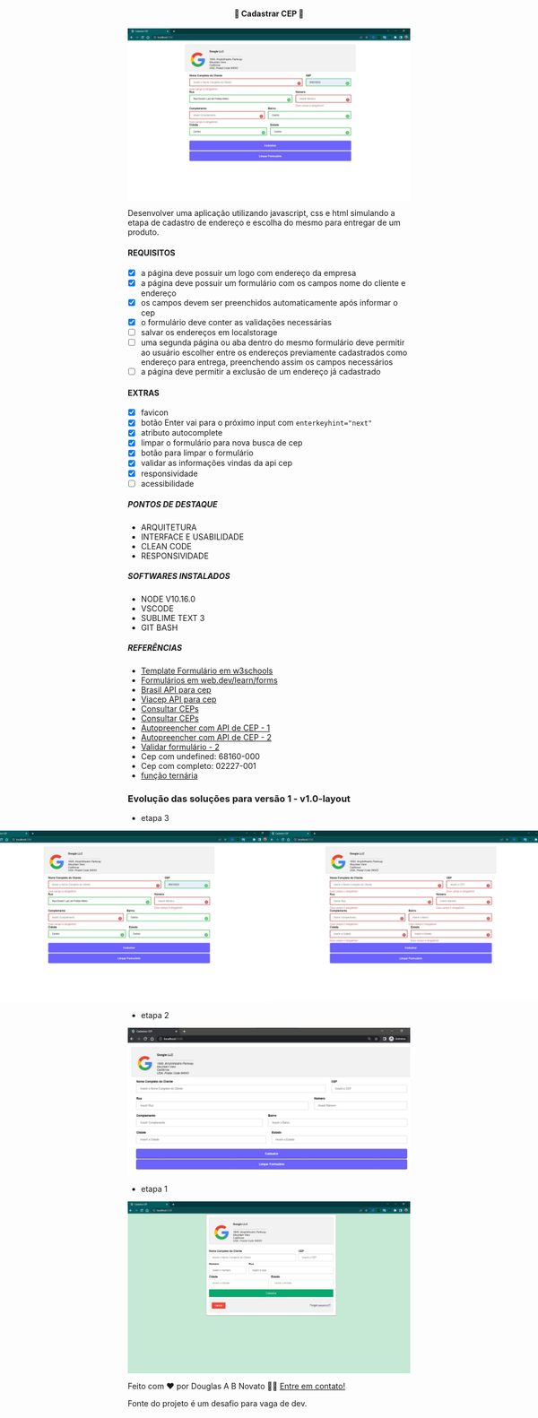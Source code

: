 <h4 align="center"> 
	🚧 Cadastrar CEP 🚀
</h4>

<p align="center" style="display: flex; align-items: flex-start; justify-content: center;">
  <img alt="versão 1 do projeto" title="#CadastrarCEP" src="./.github/tela-4.1.jpg">
</p> 
 
Desenvolver uma aplicação utilizando javascript, css e html simulando a etapa de cadastro de endereço e escolha do mesmo para entregar de um produto.
 
#### REQUISITOS

- [x] a página deve possuir um logo com endereço da empresa
- [x] a página deve possuir um formulário com os campos nome do cliente e endereço
- [x] os campos devem ser preenchidos automaticamente após informar o cep
- [x] o formulário deve conter as validações necessárias
- [ ] salvar os endereços em localstorage
- [ ] uma segunda página ou aba dentro do mesmo formulário deve permitir ao usuário escolher entre os endereços previamente cadastrados como endereço para entrega, preenchendo assim os campos necessários
- [ ] a página deve permitir a exclusão de um endereço já cadastrado

#### EXTRAS

- [x] favicon
- [x] botão Enter vai para o próximo input com `enterkeyhint="next"`
- [x] atributo autocomplete
- [x] limpar o formulário para nova busca de cep
- [x] botão para limpar o formulário
- [x] validar as informações vindas da api cep
- [x] responsividade
- [ ] acessibilidade

#####  PONTOS DE DESTAQUE
	 
  - ARQUITETURA 
  - INTERFACE E USABILIDADE
  - CLEAN CODE
  - RESPONSIVIDADE
	  
#####  SOFTWARES INSTALADOS
	  
  - NODE V10.16.0
  - VSCODE
  - SUBLIME TEXT 3
  - GIT BASH

#####  REFERÊNCIAS

  - [Template Formulário em w3schools](https://www.w3schools.com/howto/howto_css_login_form.asp)
  - [Formulários em web.dev/learn/forms](https://web.dev/learn/forms/)
  - [Brasil API para cep](https://brasilapi.com.br/docs#tag/CEP)
  - [Viacep API para cep](https://viacep.com.br/)
  - [Consultar CEPs](https://cep.guiamais.com.br/)
  - [Consultar CEPs](https://buscacepinter.correios.com.br/app/endereco/index.php)  
  - [Autopreencher com API de CEP - 1](https://www.youtube.com/watch?v=nJtwKUQkAGo&t=1033s)    
  - [Autopreencher com API de CEP - 2](https://www.youtube.com/watch?v=imk6Y0viabg)
  - [Validar formulário - 2](https://www.youtube.com/watch?v=SazrvkE7t-g)
  - Cep com undefined: 68160-000 
  - Cep com completo: 02227-001
  - [função ternária](https://developer.mozilla.org/pt-BR/docs/Web/JavaScript/Reference/Operators/Conditional_Operator)

###  Evolução das soluções para versão 1 - v1.0-layout

- etapa 3
<p align="center" style="display: flex; align-items: flex-start; justify-content: center;">
  <img alt="versão 1 do projeto" title="#CadastrarCEP" src="./.github/tela-4.1.jpg">
  <img alt="versão 1 do projeto" title="#CadastrarCEP" src="./.github/tela-3.jpg">
</p> 

- etapa 2
<p align="center" style="display: flex; align-items: flex-start; justify-content: center;">
  <img alt="versão 1 do projeto" title="#CadastrarCEP" src="./.github/tela-2.jpg">
</p> 

- etapa 1
<p align="center" style="display: flex; align-items: flex-start; justify-content: center;">
  <img alt="versão 1 do projeto" title="#CadastrarCEP" src="./.github/tela-1.jpg">
</p> 


Feito com ❤️ por Douglas A B Novato 👋🏽 [Entre em contato!](https://www.linkedin.com/in/douglasabnovato/)
 
Fonte do projeto é um desafio para vaga de dev.
